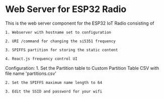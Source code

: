 # Web Server for ESP32 Radio

This is the web server component for the ESP32 IoT Radio consisting of
    
    1. Webserver with hostname set to configuration
    
    2. URI /command for changing the si5351 frequency
    
    3. SPIFFS partition for storing the static content
    
    4. React.js frequency control UI


Configuration:
    1. Set the Partition table to Custom Partition Table CSV with file name 'partitions.csv'

    2. Set the SPIFFS maximum name length to 64

    3. Edit the SSID and password for your wifi

